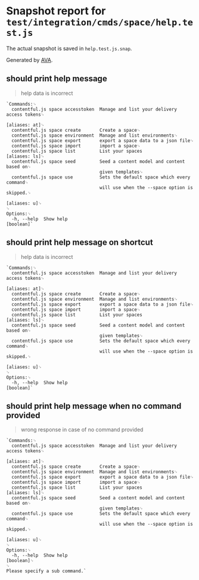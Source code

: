 # Snapshot report for `test/integration/cmds/space/help.test.js`

The actual snapshot is saved in `help.test.js.snap`.

Generated by [AVA](https://ava.li).

## should print help message

> help data is incorrect

    `Commands:␊
      contentful.js space accesstoken  Manage and list your delivery access tokens␊
                                                                       [aliases: at]␊
      contentful.js space create       Create a space␊
      contentful.js space environment  Manage and list environments␊
      contentful.js space export       export a space data to a json file␊
      contentful.js space import       import a space␊
      contentful.js space list         List your spaces                [aliases: ls]␊
      contentful.js space seed         Seed a content model and content based on␊
                                       given templates␊
      contentful.js space use          Sets the default space which every command␊
                                       will use when the --space option is skipped.␊
                                                                        [aliases: u]␊
    ␊
    Options:␊
      -h, --help  Show help                                                [boolean]`

## should print help message on shortcut

> help data is incorrect

    `Commands:␊
      contentful.js space accesstoken  Manage and list your delivery access tokens␊
                                                                       [aliases: at]␊
      contentful.js space create       Create a space␊
      contentful.js space environment  Manage and list environments␊
      contentful.js space export       export a space data to a json file␊
      contentful.js space import       import a space␊
      contentful.js space list         List your spaces                [aliases: ls]␊
      contentful.js space seed         Seed a content model and content based on␊
                                       given templates␊
      contentful.js space use          Sets the default space which every command␊
                                       will use when the --space option is skipped.␊
                                                                        [aliases: u]␊
    ␊
    Options:␊
      -h, --help  Show help                                                [boolean]`

## should print help message when no command provided

> wrong response in case of no command provided

    `Commands:␊
      contentful.js space accesstoken  Manage and list your delivery access tokens␊
                                                                       [aliases: at]␊
      contentful.js space create       Create a space␊
      contentful.js space environment  Manage and list environments␊
      contentful.js space export       export a space data to a json file␊
      contentful.js space import       import a space␊
      contentful.js space list         List your spaces                [aliases: ls]␊
      contentful.js space seed         Seed a content model and content based on␊
                                       given templates␊
      contentful.js space use          Sets the default space which every command␊
                                       will use when the --space option is skipped.␊
                                                                        [aliases: u]␊
    ␊
    Options:␊
      -h, --help  Show help                                                [boolean]␊
    ␊
    Please specify a sub command.`
